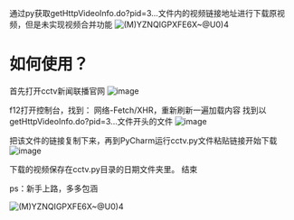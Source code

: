 
通过py获取getHttpVideoInfo.do?pid=3...文件内的视频链接地址进行下载原视频，但是未实现视频合并功能
![(M$)YZNQIGPXF$E6X~@U0)4](https://github.com/mcmtYu/cctv_news_download/assets/68932312/b107a058-8c40-40fb-bd80-45b01877a074)
# 如何使用？
首先打开cctv新闻联播官网
![image](https://github.com/mcmtYu/cctv_news_download/assets/68932312/ad157c6a-101c-4f6d-9758-7cd08e188548)

f12打开控制台，找到：
网络-Fetch/XHR，重新刷新一遍加载内容
找到以getHttpVideoInfo.do?pid=3...文件开头的文件
![image](https://github.com/mcmtYu/cctv_news_download/assets/68932312/7d38702e-aaea-494e-a8da-c9662b979d54)

把该文件的链接复制下来，再到PyCharm运行cctv.py文件粘贴链接开始下载
![image](https://github.com/mcmtYu/cctv_news_download/assets/68932312/d0ad69d3-1147-48d2-822f-038621d86bc3)

下载的视频保存在cctv.py目录的日期文件夹里。
结束

ps：新手上路，多多包涵

![(M$)YZNQIGPXF$E6X~@U0)4](https://github.com/mcmtYu/cctv_news_download/assets/68932312/b107a058-8c40-40fb-bd80-45b01877a074)
